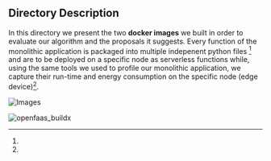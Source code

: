 ## Directory Description

In this directory we present the two **docker images** we built in order to evaluate our algorithm and the proposals it suggests. 
Every function of the monolithic application is packaged into multiple indepenent python files [^1] and are to be deployed on a specific node as serverless 
functions while, using the same tools we used to profile our monolithic application, we capture their run-time and energy consumption on the 
specific node (edge device)[^2]. 


[^1]:
  ![Images ](https://user-images.githubusercontent.com/77551993/148953794-701095e4-92ac-4004-bcfc-e7022b654bdb.png)
[^2]: 
  ![openfaas_buildx](https://user-images.githubusercontent.com/77551993/148954077-e8fd9082-3667-4522-a253-71025ab29153.png)
